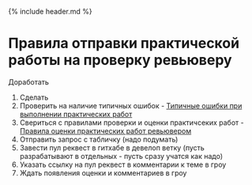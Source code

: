 {% include header.md %}

Правила отправки практической работы на проверку ревьюверу
====================

Доработать

1. Сделать
1. Проверить на наличие типичных ошибок - [Типичные ошибки при выполнении практических работ]({{site.materialsurl}}general/typical_mistakes)
1. Свериться с правилами проверки и оценки практичсеких работ - [Правила оценки практических работ ревьювером]({{site.materialsurl}}general/evaluation_rules_for_reviwer)
1. Отправить запрос с табличку (надо подумать)
1. Завести пул реквест в гитхабе в девелоп ветку (пусть разрабатывают в отдельных - пусть сразу учатся как надо)
1. Указать ссылку на пул реквест в комментарии к теме в гроу
1. Ждать появления оценки и комментариев в гроу


